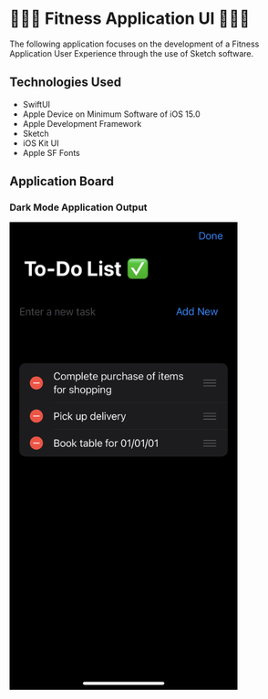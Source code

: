 # 🏋🏾‍♂️ Fitness Application UI 🏋🏾‍♂️

The following application focuses on the development of a Fitness Application User Experience through the use of Sketch software.

## Technologies Used
- SwiftUI 
- Apple Device on Minimum Software of iOS 15.0
- Apple Development Framework
- Sketch
- iOS Kit UI
- Apple SF Fonts



## Application Board 

### Dark Mode Application Output 
<img src="https://github.com/jxson7/ToDoList-App/blob/main/img/demo_dark.jpg" width="400" >
